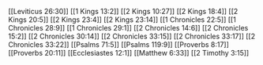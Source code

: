 [[Leviticus 26:30]]
[[1 Kings 13:2]]
[[2 Kings 10:27]]
[[2 Kings 18:4]]
[[2 Kings 20:5]]
[[2 Kings 23:4]]
[[2 Kings 23:14]]
[[1 Chronicles 22:5]]
[[1 Chronicles 28:9]]
[[1 Chronicles 29:1]]
[[2 Chronicles 14:6]]
[[2 Chronicles 15:2]]
[[2 Chronicles 30:14]]
[[2 Chronicles 33:15]]
[[2 Chronicles 33:17]]
[[2 Chronicles 33:22]]
[[Psalms 71:5]]
[[Psalms 119:9]]
[[Proverbs 8:17]]
[[Proverbs 20:11]]
[[Ecclesiastes 12:1]]
[[Matthew 6:33]]
[[2 Timothy 3:15]]
